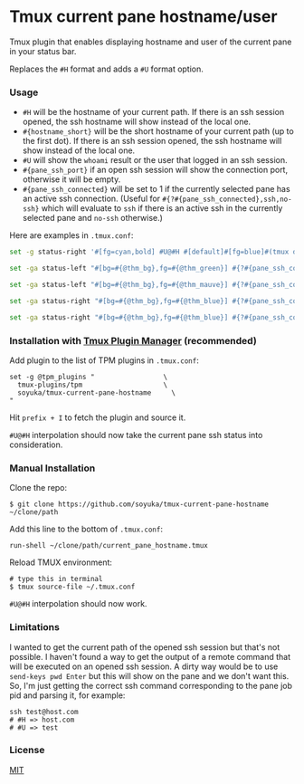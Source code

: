 # Tmux current pane hostname/user

Tmux plugin that enables displaying hostname and user of the current pane in your status bar.

Replaces the `#H` format and adds a `#U` format option.

### Usage

- `#H` will be the hostname of your current path. If there is an ssh session opened, the ssh hostname will show instead of the local one.
- `#{hostname_short}` will be the short hostname of your current path (up to the first dot). If there is an ssh session opened, the ssh hostname will show instead of the local one.
- `#U` will show the `whoami` result or the user that logged in an ssh session.
- `#{pane_ssh_port}` if an open ssh session will show the connection port, otherwise it will be empty.
- `#{pane_ssh_connected}` will be set to 1 if the currently selected pane has an active ssh connection. (Useful for `#{?#{pane_ssh_connected},ssh,no-ssh}` which will evaluate to `ssh` if there is an active ssh in the currently selected pane and `no-ssh` otherwise.)

Here are examples in `.tmux.conf`:

```bash
set -g status-right '#[fg=cyan,bold] #U@#H #[default]#[fg=blue]#(tmux display-message -p "#{pane_current_path}" | sed "s#$HOME#~#g") #[fg=red]%H:%M %d-%b-%y#[default]'
```

```bash
set -ga status-left "#[bg=#{@thm_bg},fg=#{@thm_green}] #{?#{pane_ssh_connected},#[fg=#{@thm_red}]  #{hostname_short} ,  #{pane_current_command}}" #changes the current process for the remote hostname if connected (and the color)

set -ga status-left "#[bg=#{@thm_bg},fg=#{@thm_mauve}] #{?#{pane_ssh_connected}, , #{=/-32/...:#{s|$USER|~|:#{b:pane_current_path}}} |}" #shows the local path only if not connected

set -ga status-right "#[bg=#{@thm_bg},fg=#{@thm_blue}] #{?#{pane_ssh_connected},, #{pane_current_path}} " #shows the current full path only if not connected

set -ga status-right "#[bg=#{@thm_bg},fg=#{@thm_blue}] #{?#{pane_ssh_connected},#[fg=#{@thm_red}]  #U ,#[fg=#{@thm_blue}]  #U }" #shows the current or remote user, different colors for awareness
```

### Installation with [Tmux Plugin Manager](https://github.com/tmux-plugins/tpm) (recommended)

Add plugin to the list of TPM plugins in `.tmux.conf`:

    set -g @tpm_plugins "                 \
      tmux-plugins/tpm                    \
      soyuka/tmux-current-pane-hostname     \
    "

Hit `prefix + I` to fetch the plugin and source it.

`#U@#H` interpolation should now take the current pane ssh status into consideration.

### Manual Installation

Clone the repo:

    $ git clone https://github.com/soyuka/tmux-current-pane-hostname ~/clone/path

Add this line to the bottom of `.tmux.conf`:

    run-shell ~/clone/path/current_pane_hostname.tmux

Reload TMUX environment:

    # type this in terminal
    $ tmux source-file ~/.tmux.conf

`#U@#H` interpolation should now work.

### Limitations

I wanted to get the current path of the opened ssh session but that's not possible. I haven't found a way to get the output of a remote command that will be executed on an opened ssh session. A dirty way would be to use `send-keys pwd Enter` but this will show on the pane and we don't want this.
So, I'm just getting the correct ssh command corresponding to the pane job pid and parsing it, for example:
```
ssh test@host.com
# #H => host.com
# #U => test
```

### License

[MIT](LICENSE.md)
